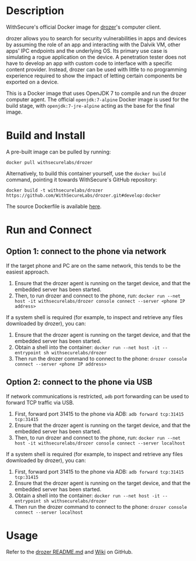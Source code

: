 # Description

WithSecure's official Docker image for [drozer](https://labs.withsecure.com/tools/drozer)'s computer client.

drozer allows you to search for security vulnerabilities in apps and devices by assuming the role of an app and interacting with the Dalvik VM, other apps' IPC endpoints and the underlying OS. Its primary use case is simulating a rogue application on the device. A penetration tester does not have to develop an app with custom code to interface with a specific content provider. Instead, drozer can be used with little to no programming experience required to show the impact of letting certain components be exported on a device.

This is a Docker image that uses OpenJDK 7 to compile and run the drozer computer agent. The official `openjdk:7-alpine` Docker image is used for the build stage, with `openjdk:7-jre-alpine` acting as the base for the final image.

# Build and Install

A pre-built image can be pulled by running:

```docker pull withsecurelabs/drozer```

Alternatively, to build this container yourself, use the `docker build` command, pointing it towards WithSecure's GitHub repository:

```docker build -t withsecurelabs/drozer https://github.com/WithSecureLabs/drozer.git#develop:docker```

The source Dockerfile is available [here](https://github.com/WithSecureLabs/drozer/blob/develop/docker/Dockerfile).

# Run and Connect

## Option 1: connect to the phone via network

If the target phone and PC are on the same network, this tends to be the easiest approach.

1. Ensure that the drozer agent is running on the target device, and that the embedded server has been started.
2. Then, to run drozer and connect to the phone, run: ```docker run --net host -it withsecurelabs/drozer console connect --server <phone IP address>```

If a system shell is required (for example, to inspect and retrieve any files downloaded by drozer), you can:
1. Ensure that the drozer agent is running on the target device, and that the embedded server has been started.
2. Obtain a shell into the container: ```docker run --net host -it --entrypoint sh withsecurelabs/drozer```
3. Then run the drozer command to connect to the phone: ```drozer console connect --server <phone IP address>```

## Option 2: connect to the phone via USB

If network communications is restricted, `adb` port forwarding can be used to forward TCP traffic via USB.

1. First, forward port 31415 to the phone via ADB: ```adb forward tcp:31415 tcp:31415```
2. Ensure that the drozer agent is running on the target device, and that the embedded server has been started.
3. Then, to run drozer and connect to the phone, run: ```docker run --net host -it withsecurelabs/drozer console connect --server localhost```

If a system shell is required (for example, to inspect and retrieve any files downloaded by drozer), you can:
1. First, forward port 31415 to the phone via ADB: ```adb forward tcp:31415 tcp:31415```
2. Ensure that the drozer agent is running on the target device, and that the embedded server has been started.
3. Obtain a shell into the container: ```docker run --net host -it --entrypoint sh withsecurelabs/drozer```
4. Then run the drozer command to connect to the phone: ```drozer console connect --server localhost```

# Usage

Refer to the [drozer README.md](https://github.com/WithSecureLabs/drozer/blob/develop/README.md#usage) and [Wiki](https://github.com/WithSecureLabs/drozer/wiki) on GitHub.
